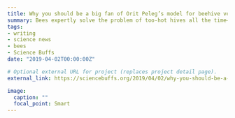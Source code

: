 ```yaml
---
title: Why you should be a big fan of Orit Peleg’s model for beehive ventilation
summary: Bees expertly solve the problem of too-hot hives all the time–Orit Peleg is studying how.
tags:
- writing
- science news
- bees
- Science Buffs
date: "2019-04-02T00:00:00Z"

# Optional external URL for project (replaces project detail page).
external_link: https://sciencebuffs.org/2019/04/02/why-you-should-be-a-big-fan-of-orit-pelegs-model-for-beehive-ventilation/

image:
  caption: ""
  focal_point: Smart
---
```

